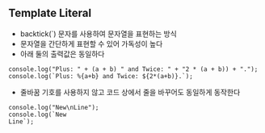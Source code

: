 ## Template Literal

- backtick(`) 문자를 사용하여 문자열을 표현하는 방식
- 문자열을 간단하게 표현할 수 있어 가독성이 높다
- 아래 둘의 출력값은 동일하다

```
console.log("Plus: " + (a + b) " and Twice: " + "2 * (a + b)) + ".");
console.log(`Plus: %{a+b} and Twice: ${2*(a+b)}.`);
```
- 줄바꿈 기호를 사용하지 않고 코드 상에서 줄을 바꾸어도 동일하게 동작한다
```
console.log("New\nLine");
console.log(`New
Line`);
```
